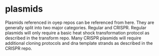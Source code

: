 # plasmids
Plasmids referenced in oyep repos can be referenced from here. They are generally split into two major categories. Regular and CRISPR. 
Regular plasmids will only require a basic heat shock transformation protocol as described in the transform repo. 
Many CRISPR plasmids will require additional cloning protocols and dna template strands as described in the CRISPR repo.
